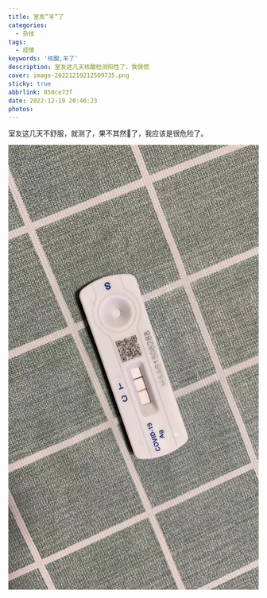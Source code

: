 ```yaml
---
title: 室友“羊”了
categories:
  - 杂技
tags:
  - 疫情
keywords: '核酸,羊了'
description: 室友这几天核酸检测阳性了，我很慌
cover: image-20221219212509735.png
sticky: true
abbrlink: 850ce73f
date: 2022-12-19 20:46:23
photos:
---
```


室友这几天不舒服，就测了，果不其然🐑了，我应该是很危险了。

![抗原检测阳性](20221219/image-20221219212509735.png)
